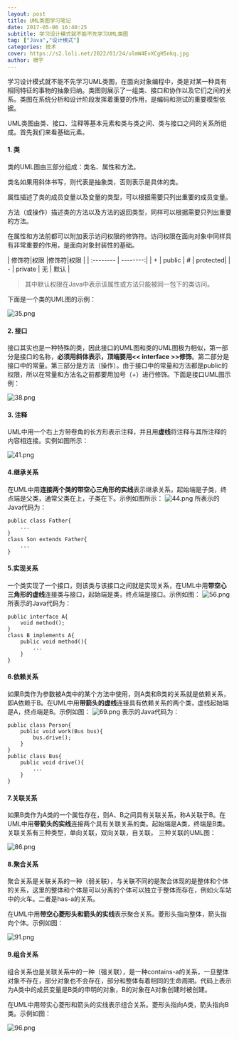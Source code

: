 ```yaml
---
layout: post
title: UML类图学习笔记
date: 2017-05-06 16:40:25
subtitle: 学习设计模式就不能不先学习UML类图
tag: ["Java","设计模式"]
categories: 技术
cover: https://s2.loli.net/2022/01/24/ulmW4EvXCgH5nkq.jpg
author: 啸宇
---
```


学习设计模式就不能不先学习UML类图，在面向对象编程中，类是对某一种具有相同特征的事物的抽象归纳。类图则展示了一组类、接口和协作以及它们之间的关系。类图在系统分析和设计阶段发挥着重要的作用，是编码和测试的重要模型依据。

UML类图由类、接口、注释等基本元素和类与类之间、类与接口之间的关系所组成。首先我们来看基础元素。

#### **1. 类**

类的UML图由三部分组成：类名、属性和方法。

类名如果用斜体书写，则代表是抽象类，否则表示是具体的类。

属性描述了类的成员变量以及变量的类型，可以根据需要只列出重要的成员变量。

方法（或操作）描述类的方法以及方法的返回类型，同样可以根据需要只列出重要的方法。

在属性和方法前都可以附加表示访问权限的修饰符。访问权限在面向对象中同样具有非常重要的作用，是面向对象封装性的基础。

| 修饰符|权限 |修饰符|权限 |
| :-------- | --------:|
| + |   public | # |   protected|
| - |   private | 无 |   默认 |

> 其中默认权限在Java中表示该属性或方法只能被同一包下的类访问。

下面是一个类的UML图的示例：

![35.png](https://i.loli.net/2019/08/30/73Tj6dQwu9MPkcp.png)

#### **2. 接口**

接口其实也是一种特殊的类，因此接口的UML图和类的UML图极为相似，第一部分是接口的名称，**必须用斜体表示，顶端要用<< interface >>修饰**。第二部分是接口中的常量。第三部分是方法（操作）。由于接口中的常量和方法都是public的权限，所以在常量和方法名之前都要用加号（+）进行修饰。下面是接口UML图示例：

![38.png](https://i.loli.net/2019/08/30/P4xWBQFZAXle39m.png)

#### **3. 注释**

UML中用一个右上方带卷角的长方形表示注释，并且用**虚线**将注释与其所注释的内容相连接。实例如图所示：

![41.png](https://i.loli.net/2019/08/30/N4tsBTjMYuv6Vna.png)

#### **4.继承关系**

在UML中用**连接两个类的带空心三角形的实线**表示继承关系，起始端是子类，终点端是父类，通常父类在上，子类在下。示例如图所示：
![44.png](https://i.loli.net/2019/08/30/OQepTK6WIsbqGZ3.png) 
所表示的Java代码为：

    public class Father{
		...
	} 
	class Son extends Father{
		...
	}

#### **5.实现关系**

一个类实现了一个接口，则该类与该接口之间就是实现关系，在UML中用**带空心三角形的虚线**连接类与接口，起始端是类，终点端是接口。示例如图：
![56.png](https://i.loli.net/2019/08/30/t2Kqjy6mdePg19O.png)
所表示的Java代码为：

    public interface A{
		void method();
	}
	class B implements A{
		public void method(){
			...
		}
	}

#### **6.依赖关系**

如果B类作为参数被A类中的某个方法中使用，则A类和B类的关系就是依赖关系，即A依赖于B。在UML中用**带箭头的虚线**连接具有依赖关系的两个类，虚线起始端是A，终点端是B。示例如图：
![69.png](https://i.loli.net/2019/08/30/Ofo34MFc1jalH95.png)
表示的Java代码为：

    public class Person{
	    public void work(Bus bus){
		    bus.drive();
	    }
    }
    public class Bus{
	    public void drive(){
		    ...
	    }
    }
    
#### **7.关联关系**

如果B类作为A类的一个属性存在，则A、B之间具有关联关系，称A关联于B。在UML中用**带箭头的实线**连接两个具有关联关系的类。起始端是A类，终端是B类。关联关系有三种类型，单向关联，双向关联，自关联。
三种关联的UML图：

![86.png](https://i.loli.net/2019/08/30/cWesIZOa4yGnH8v.png)

#### **8.聚合关系**

聚合关系是关联关系的一种（弱关联），与关联不同的是聚合体现的是整体和个体的关系，这里的整体和个体是可以分离的个体可以独立于整体而存在，例如火车站中的火车。二者是has-a的关系。

在UML中用**带空心菱形头和箭头的实线**表示聚合关系。菱形头指向整体，箭头指向个体。示例如图：

![91.png](https://i.loli.net/2019/08/30/M7N5adgfqlcmIrj.png)

#### **9.组合关系**

组合关系也是关联关系中的一种（强关联），是一种contains-a的关系，一旦整体对象不存在，部分对象也不会存在，部分和整体有着相同的生命周期。代码上表示为A类中的成员变量是B类的申明的对象，B的对象在A对象创建时被创建。

在UML中用带实心菱形和箭头的实线表示组合关系。菱形头指向A类，箭头指向B类。示例如图：

![96.png](https://i.loli.net/2019/08/30/8Ft4q79xmdGvhXE.png)



  





